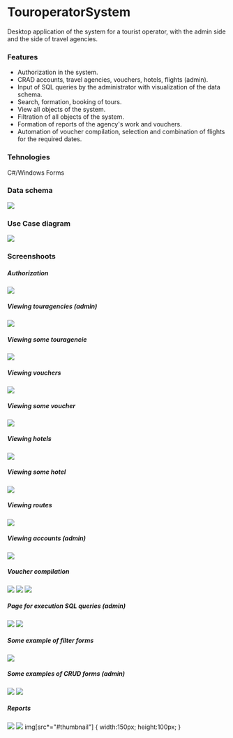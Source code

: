 # TouroperatorSystem
Desktop application of the system for a tourist operator, with the admin side and the side of travel agencies.
### Features
- Authorization in the system.
- CRAD accounts, travel agencies, vouchers, hotels, flights (admin).
- Input of SQL queries by the administrator with visualization of the data schema.
- Search, formation, booking of tours.
- View all objects of the system.
- Filtration of all objects of the system.
- Formation of reports of the agency's work and vouchers.
- Automation of voucher compilation, selection and combination of flights for the required dates.
### Tehnologies
C#/Windows Forms
### Data schema
![](https://github.com/DaniilPanasenko/TouroperatorSystem/raw/master/Media/ER.png)
### Use Case diagram
![](https://github.com/DaniilPanasenko/TouroperatorSystem/raw/master/Media/use_case.png)
### Screenshoots
##### Authorization
![](https://github.com/DaniilPanasenko/TouroperatorSystem/raw/master/Media/screen0.png)
##### Viewing touragencies (admin)
![](https://github.com/DaniilPanasenko/TouroperatorSystem/raw/master/Media/screen2.png)
##### Viewing some touragencie
![](https://github.com/DaniilPanasenko/TouroperatorSystem/raw/master/Media/screen3.png)
##### Viewing vouchers
![](https://github.com/DaniilPanasenko/TouroperatorSystem/raw/master/Media/screen1.png)
##### Viewing some voucher
![](https://github.com/DaniilPanasenko/TouroperatorSystem/raw/master/Media/screen4.png)
##### Viewing hotels
![](https://github.com/DaniilPanasenko/TouroperatorSystem/raw/master/Media/screen5.png)
##### Viewing some hotel
![](https://github.com/DaniilPanasenko/TouroperatorSystem/raw/master/Media/screen6.png)
##### Viewing routes
![](https://github.com/DaniilPanasenko/TouroperatorSystem/raw/master/Media/screen7.png)
##### Viewing accounts (admin)
![](https://github.com/DaniilPanasenko/TouroperatorSystem/raw/master/Media/screen8.png)
##### Voucher compilation
![](https://github.com/DaniilPanasenko/TouroperatorSystem/raw/master/Media/screen14.png)
![](https://github.com/DaniilPanasenko/TouroperatorSystem/raw/master/Media/screen15.png)
![](https://github.com/DaniilPanasenko/TouroperatorSystem/raw/master/Media/screen16.png)
##### Page for execution SQL queries (admin)
![](https://github.com/DaniilPanasenko/TouroperatorSystem/raw/master/Media/screen9.png)
![](https://github.com/DaniilPanasenko/TouroperatorSystem/raw/master/Media/screen10.png)
##### Some example of filter forms
![](https://github.com/DaniilPanasenko/TouroperatorSystem/raw/master/Media/screen11.png)
##### Some examples of CRUD forms (admin)
![](https://github.com/DaniilPanasenko/TouroperatorSystem/raw/master/Media/screen12.png)
![](https://github.com/DaniilPanasenko/TouroperatorSystem/raw/master/Media/screen13.png)
##### Reports
![](https://github.com/DaniilPanasenko/TouroperatorSystem/raw/master/Media/screen17.png#thumbnail)
![](https://github.com/DaniilPanasenko/TouroperatorSystem/raw/master/Media/screen18.png)
img[src*="#thumbnail"] {
   width:150px;
   height:100px;
}

